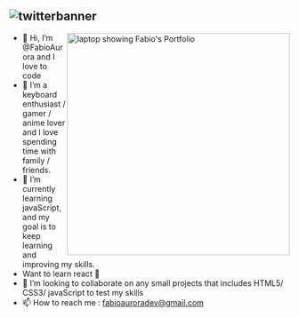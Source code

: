 ![twitterbanner](https://user-images.githubusercontent.com/98755958/153771535-b45b6f9c-d6c9-4f03-bbc3-99c5f95de46c.png)
---
<a href="https://fabioaurora.github.io/Portfolio/" target="_blank"><img src="https://user-images.githubusercontent.com/98755958/153772412-15752b7d-6929-4a98-a239-27cfe8cdaa41.png" width="400px" min-width="400px" max-width="400px" align="right" alt="laptop showing Fabio's Portfolio"></a>

- 👋 Hi, I’m @FabioAurora and  I love to code 
- 👀 I’m a keyboard enthusiast / gamer / anime lover and I love spending time with family / friends.
- 🌱 I’m currently learning javaScript, and my goal is to keep learning and improving my skills.
- Want to learn react 🙌
- 💞️ I’m looking to collaborate on any small projects that includes HTML5/ CSS3/ javaScript to test my skills
- 📫 How to reach me : fabioauroradev@gmail.com

<!---
FabioAurora/FabioAurora is a ✨ special ✨ repository because its `README.md` (this file) appears on your GitHub profile.
You can click the Preview link to take a look at your changes.
--->
